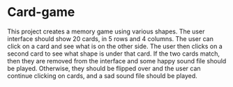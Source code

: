 
# Card-game

This project creates a memory game using various shapes. The user interface should show 20 cards, in 5 rows and 4 columns. The user can click on a card and see what is on the other side. The user then clicks on a second card to see what shape is under that card. If the two cards match, then they are removed from the interface and some happy sound file should be played. Otherwise, they should be flipped over and the user can continue clicking on cards, and a sad sound file should be played.

